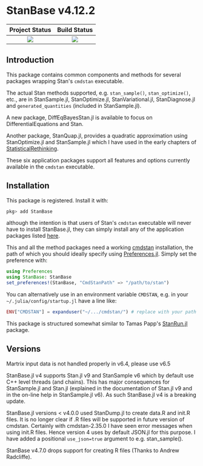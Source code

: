 # StanBase v4.12.2

| **Project Status**          |  **Build Status** |
|:---------------------------:|:-----------------:|
|![][project-status-img] | ![][CI-build] |

[docs-dev-img]: https://img.shields.io/badge/docs-dev-blue.svg
[docs-dev-url]: https://stanjulia.github.io/StanBase.jl/latest

[docs-stable-img]: https://img.shields.io/badge/docs-stable-blue.svg
[docs-stable-url]: https://stanjulia.github.io/StanBase.jl/stable

[CI-build]: https://github.com/stanjulia/StanBase.jl/workflows/CI/badge.svg?branch=master

[issues-url]: https://github.com/stanjulia/StanBase.jl/issues

[project-status-img]: https://img.shields.io/badge/lifecycle-stable-green.svg

## Introduction

This package contains common components and methods for several packages wrapping Stan's `cmdstan` executable. 

The actual Stan methods supported, e.g. `stan_sample()`,  `stan_optimize()`, etc., are in StanSample.jl, StanOptimize.jl, StanVariational.jl, StanDiagnose.jl and `generated_quantities` (included in StanSample.jl). 

A new package, DiffEqBayesStan.jl is available to focus on DifferentialEquations and Stan.

Another package, StanQuap.jl, provides a quadratic approximation using StanOptimize.jl and StanSample.jl which I have used in the early chapters of [StatisticalRethinking](https://github.com/StatisticalRethinkingJulia).

These six application packages support all features and options currently available in the `cmdstan` executable.

## Installation

This package is registered. Install it with:
```Julia
pkg> add StanBase
```
although the intention is that users of Stan's `cmdstan` executable will never have to install StanBase.jl, they can simply install any of the application packages listed [here](https://github.com/StanJulia). 

This and all the method packages need a working [cmdstan](https://mc-stan.org/users/interfaces/cmdstan.html) installation, the path of which you should ideally specify using [Preferences.jl](https://github.com/JuliaPackaging/Preferences.jl). Simply set the preference with:
```julia
using Preferences
using StanBase: StanBase
set_preferences!(StanBase, "CmdStanPath" => "/path/to/stan")
```
You can alternatively use in an environment variable `CMDSTAN`, e.g. in your `~/.julia/config/startup.jl` have a line like:
```julia
ENV["CMDSTAN"] = expanduser("~/.../cmdstan/") # replace with your path
```
This package is structured somewhat similar to Tamas Papp's [StanRun.jl](https://github.com/tpapp/StanRun.jl) package. 

## Versions

Martrix input data is not handled properly in v6.4, please use v6.5

StanBase.jl v4 supports Stan.jl v9 and StanSample v6 which by default use C++ level threads (and chains). This has major consequences for StanSample.jl and Stan.jl (explained in the documentation of Stan.jl v9 and in the on-line help in StanSample.jl v6). As such StanBase.jl v4 is a breaking update.

StanBase.jl versions < v4.0.0 used StanDump.jl to create data.R and init.R files. It is no longer clear if .R files will be supported in future version of cmdstan. Certainly with cmdstan-2.35.0 I have seen error messages when using init.R files. Hence version 4 uses by default JSON.jl for this purpose. I have added a positional `use_json=true` argument to e.g. stan_sample().

StanBase v4.7.0 drops support for creating R files (Thanks to Andrew Radcliffe).


